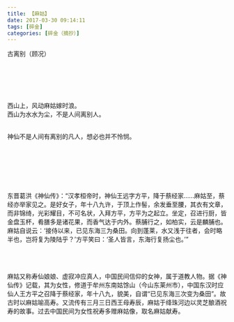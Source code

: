 ```yaml
---
title: 【麻姑】
date: 2017-03-30 09:14:11
tags: [碎金]
categories: [碎金（摘抄）]
---
```


<p dir="ltr"  >古离别（顾况）<br /><br /><br /><br /><br /><br /></p> 
<p dir="ltr"  >西山上，风动麻姑嫁时浪。<br />西山为水水为尘，不是人间离别人。<br /><br /></p> 
<p dir="ltr"  >神仙不是人间有离别的凡人，想必也并不怜悯。<br /><br /><br /><br /><br /><br /><br /></p> 
<p dir="ltr"  >东晋葛洪《神仙传》：“汉孝桓帝时，神仙王远字方平，降于蔡经家……麻姑至，蔡经亦举家见之。是好女子，年十八九许，于顶上作髻，余发垂至腰，其衣有文章，而非锦绮，光彩耀目，不可名状，入拜方平，方平为之起立。坐定，召进行厨，皆金盘玉杯，肴膳多是诸花果，而香气达于内外。蔡脯行之，如柏实，云是麟脯也。麻姑自说云：‘接侍以来，已见东海三为桑田。向到蓬莱，水又浅于往者，会时略半也，岂将复为陵陆乎？’方平笑曰：‘圣人皆言，东海行复扬尘也。’”<br /><br /><br /><br /></p> 
<p dir="ltr"  >麻姑又称寿仙娘娘、虚寂冲应真人，中国民间信仰的女神，属于道教人物。据《神仙传》记载，其为女性，修道于牟州东南姑馀山（今山东莱州市），中国东汉时应仙人王方平之召降于蔡经家，年十八九，貌美，自谓“已见东海三次变为桑田”。故古时以麻姑喻高寿。又流传有三月三日西王母寿辰，麻姑于绛珠河边以灵芝酿酒祝寿的故事。过去中国民间为女性祝寿多赠麻姑像，取名麻姑献寿。<br /></p>